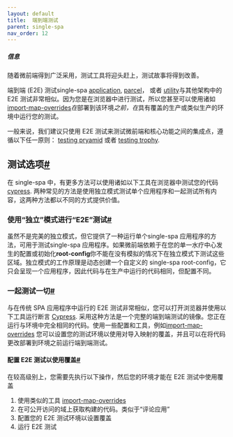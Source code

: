 ```yaml
---
layout: default
title:  端到端测试
parent: single-spa
nav_order: 12
---
```




##### 信息

随着微前端得到广泛采用，测试工具将迎头赶上，测试故事将得到改善。

端到端 (E2E) 测试single-spa [application](https://single-spa.js.org/docs/module-types#applications), [parcel](https://single-spa.js.org/docs/module-types#parcels)， 或者 [utility](https://single-spa.js.org/docs/module-types/#utilities)与其他架构中的 E2E 测试非常相似。因为您是在浏览器中进行测试，所以您甚至可以使用诸如[import-map-overrides](https://github.com/joeldenning/import-map-overrides)*在*部署到该环境*之前，在*具有覆盖的生产或类似生产的环境中运行您的测试。

一般来说，我们建议只使用 E2E 测试来测试微前端和核心功能之间的集成点，遵循以下任一原则： [testing pryamid](https://www.browserstack.com/guide/testing-pyramid-for-test-automation) 或者 [testing trophy](https://kentcdodds.com/blog/write-tests).

## 测试选项[#](https://single-spa.js.org/docs/testing/e2e/#testing-options)

在 single-spa 中，有更多方法可以使用诸如以下工具在浏览器中测试您的代码 [cypress](https://www.cypress.io/). 两种常见的方法是使用独立模式测试单个应用程序和一起测试所有内容，这两种方法都以不同的方式提供价值。

### 使用“独立”模式进行“E2E”测试[#](https://single-spa.js.org/docs/testing/e2e/#e2e-testing-with-standalone-mode)

虽然不是完美的独立模式，但它提供了一种运行单个single-spa 应用程序的方法，可用于测试single-spa 应用程序。如果微前端依赖于在您的单一水疗中心发生的配置或初始化**root-config**你不能在没有模拟的情况下在独立模式下测试这些区域。独立模式的工作原理是动态创建一个自定义的 single-spa root-config，它只会呈现一个应用程序，因此代码与在生产中运行的代码相同，但配置不同。

### 一起测试一切[#](https://single-spa.js.org/docs/testing/e2e/#testing-everything-together)

与在传统 SPA 应用程序中运行的 E2E 测试非常相似，您可以打开浏览器并使用以下工具运行断言 [Cypress](https://www.cypress.io/). 采用这种方法是一个完整的端到端测试的镜像。您正在运行与环境中完全相同的代码。使用一些配置和工具，例如[import-map-overrides](https://github.com/joeldenning/import-map-overrides) 您可以设置您的测试环境以使用对导入映射的覆盖，并且可以在将代码更改部署到环境之前运行端到端测试。

#### 配置 E2E 测试以使用覆盖[#](https://single-spa.js.org/docs/testing/e2e/#configuring-e2e-tests-to-work-with-overrides)

在较高级别上，您需要先执行以下操作，然后您的环境才能在 E2E 测试中使用覆盖

1. 使用类似的工具 [import-map-overrides](https://github.com/joeldenning/import-map-overrides)
2. 在可公开访问的域上获取构建的代码。类似于“评论应用”
3. 配置您的 E2E 测试环境以设置覆盖
4. 运行 E2E 测试
